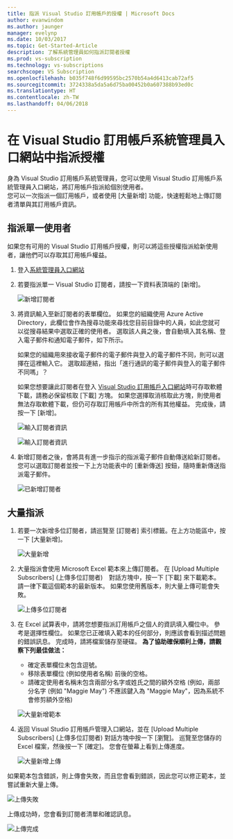```yaml
---
title: 指派 Visual Studio 訂用帳戶的授權 | Microsoft Docs
author: evanwindom
ms.author: jaunger
manager: evelynp
ms.date: 10/03/2017
ms.topic: Get-Started-Article
description: 了解系統管理員如何指派訂閱者授權
ms.prod: vs-subscription
ms.technology: vs-subscriptions
searchscope: VS Subscription
ms.openlocfilehash: b035f748f6d99595bc2570b54a4d6413cab72af5
ms.sourcegitcommit: 3724338a5da5a6d75ba00452b0a607388b93ed0c
ms.translationtype: HT
ms.contentlocale: zh-TW
ms.lasthandoff: 04/06/2018
---
```

# <a name="assigning-licenses-in-the-visual-studio-subscriptions-administrator-portal"></a>在 Visual Studio 訂用帳戶系統管理員入口網站中指派授權

身為 Visual Studio 訂用帳戶系統管理員，您可以使用 Visual Studio 訂用帳戶系統管理員入口網站，將訂用帳戶指派給個別使用者。  
您可以一次指派一個訂用帳戶，或者使用 [大量新增] 功能，快速輕鬆地上傳訂閱者清單與其訂用帳戶資訊。 

## <a name="assigning-a-single-user"></a>指派單一使用者
如果您有可用的 Visual Studio 訂用帳戶授權，則可以將這些授權指派給新使用者，讓他們可以存取其訂用帳戶權益。 
1.  登入[系統管理員入口網站](https://manage.visualstudio.com)

2.  若要指派單一 Visual Studio 訂閱者，請按一下資料表頂端的 [新增]。

    ![新增訂閱者](_img\assign-license-add\assign-license-add.png)

3.  將資訊輸入至新訂閱者的表單欄位。 如果您的組織使用 Azure Active Directory，此欄位會作為搜尋功能來尋找您目前目錄中的人員，如此您就可以從搜尋結果中選取正確的使用者。 選取該人員之後，會自動填入其名稱、登入電子郵件和通知電子郵件，如下所示。 

    如果您的組織用來接收電子郵件的電子郵件與登入的電子郵件不同，則可以選擇在這裡輸入它。 選取超連結，指出「進行通訊的電子郵件與登入的電子郵件不同嗎」？ 

    如果您想要讓此訂閱者在登入 [Visual Studio 訂用帳戶入口網站](https:/my.visualstudio.com?wt.mc_id=o~msft~docs)時可存取軟體下載，請務必保留核取 [下載] 方塊。 如果您選擇取消核取此方塊，則使用者無法存取軟體下載，但仍可存取訂用帳戶中所含的所有其他權益。 完成後，請按一下 [新增]。

    ![輸入訂閱者資訊](_img\assign-license-add\add-subscriber-1.png)

    ![輸入訂閱者資訊](_img\assign-license-add\add-subscriber-2.png)

4.  新增訂閱者之後，會將具有進一步指示的指派電子郵件自動傳送給新訂閱者。 您可以選取訂閱者並按一下上方功能表中的 [重新傳送] 按鈕，隨時重新傳送指派電子郵件。

    ![已新增訂閱者](_img\assign-license-add\add-subscriber-complete.png)

## <a name="bulk-assignments"></a>大量指派
1.  若要一次新增多位訂閱者，請巡覽至 [訂閱者] 索引標籤。在上方功能區中，按一下 [大量新增]。 

    ![大量新增](_img\assign-license-add\bulk-assign-add.png)

2. 大量指派會使用 Microsoft Excel 範本來上傳訂閱者。 在 [Upload Multiple Subscribers] (上傳多位訂閱者)　對話方塊中，按一下 [下載] 來下載範本。 請一律下載這個範本的最新版本。 如果您使用舊版本，則大量上傳可能會失敗。

    ![上傳多位訂閱者](_img\assign-license-add\bulk-assign-upload.png)

3.  在 Excel 試算表中，請將您想要指派訂用帳戶之個人的資訊填入欄位中。 參考是選擇性欄位。 如果您已正確填入範本的任何部分，則應該會看到描述問題的錯誤訊息。 完成時，請將檔案儲存至硬碟。
**為了協助確保順利上傳，請觀察下列最佳做法：**
    - 確定表單欄位未包含逗號。
    - 移除表單欄位 (例如使用者名稱) 前後的空格。
    - 請確定使用者名稱未包含兩部分名字或姓氏之間的額外空格 (例如，兩部分名字 (例如 "Maggie May") 不應該鍵入為 "Maggie  May"，因為系統不會修剪額外空格)

    ![大量新增範本](_img\assign-license-add\bulk-template.png)

4.  返回 Visual Studio 訂用帳戶管理入口網站，並在 [Upload Multiple Subscribers] (上傳多位訂閱者) 對話方塊中按一下 [瀏覽]。 巡覽至您儲存的 Excel 檔案，然後按一下 [確定]。 您會在螢幕上看到上傳進度。 

    ![大量新增上傳](_img\assign-license-add\bulk-assign-upload-2.png)

如果範本包含錯誤，則上傳會失敗，而且您會看到錯誤，因此您可以修正範本，並嘗試重新大量上傳。

   ![上傳失敗](_img\assign-license-add\bulk-assign-upload-fail.png)

上傳成功時，您會看到訂閱者清單和確認訊息。

   ![上傳完成](_img\assign-license-add\bulk-assign-upload-complete.png)